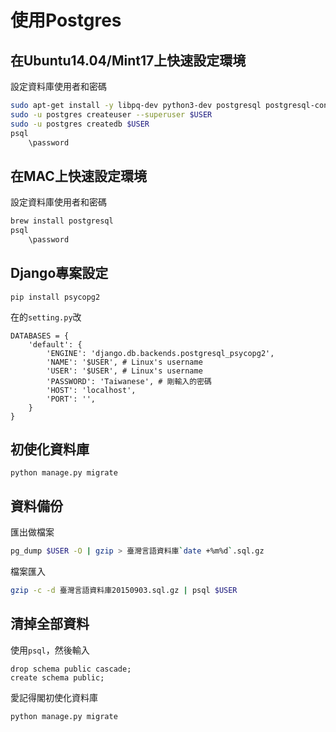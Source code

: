 # 使用Postgres

## 在Ubuntu14.04/Mint17上快速設定環境
設定資料庫使用者和密碼
```bash
sudo apt-get install -y libpq-dev python3-dev postgresql postgresql-contrib
sudo -u postgres createuser --superuser $USER
sudo -u postgres createdb $USER
psql
	\password
```

## 在MAC上快速設定環境
設定資料庫使用者和密碼
```bash
brew install postgresql
psql
	\password
```

## Django專案設定
```
pip install psycopg2
```
在的`setting.py`改
```python3
DATABASES = {
    'default': {
        'ENGINE': 'django.db.backends.postgresql_psycopg2',
        'NAME': '$USER', # Linux's username
        'USER': '$USER', # Linux's username
        'PASSWORD': 'Taiwanese', # 剛輸入的密碼
        'HOST': 'localhost',
        'PORT': '',
    }
}
```

## 初使化資料庫
```
python manage.py migrate
```

## 資料備份
匯出做檔案
```bash
pg_dump $USER -O | gzip > 臺灣言語資料庫`date +%m%d`.sql.gz
```
檔案匯入
```bash
gzip -c -d 臺灣言語資料庫20150903.sql.gz | psql $USER
```

## 清掉全部資料
使用`psql`，然後輸入
```
drop schema public cascade;
create schema public;
```
愛記得閣初使化資料庫
```
python manage.py migrate
```
